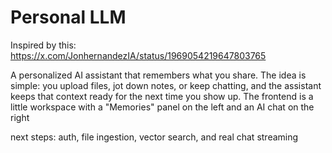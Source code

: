 # Personal LLM

Inspired by this: https://x.com/JonhernandezIA/status/1969054219647803765

A personalized AI assistant that remembers what you share. The idea is simple: you upload files, jot down notes, or keep chatting, and the assistant keeps that context ready for the next time you show up. The frontend is a little workspace with a "Memories" panel on the left and an AI chat on the right

next steps: 
auth, file ingestion, vector search, and real chat streaming